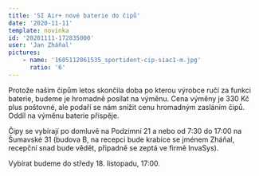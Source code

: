 ```yaml
---
title: 'SI Air+ nové baterie do čipů'
date: '2020-11-11'
template: novinka
id: '20201111-172835000'
user: 'Jan Zháňal'
pictures:
    - name: '1605112061535_sportident-cip-siac1-m.jpg'
      ratio: '6'
---
```

Protože našim čipům letos skončila doba po kterou výrobce ručí za funkci baterie, budeme je hromadně posílat na výměnu. Cena výměny je 330 Kč plus poštovné, ale podaří se nám snížit cenu hromadným zasláním čipů. Oddíl na výměnu baterie přispěje.

Čipy se vybírají po domluvě na Podzimní 21 a nebo od 7:30 do 17:00 na Šumavské 31 (budova B, na recepci bude krabice se jménem Zháňal, recepční snad bude vědět, připadně se zeptá ve firmě InvaSys).

Vybírat budeme do středy 18. listopadu, 17:00.
